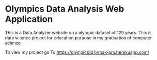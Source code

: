 
# Olympics Data Analysis Web Application

This is a Data Analyzer website on a olympic dataset of 120 years. This is data science project for education purpose in my graduation of computer science

To view my project go To
https://olympics124ymak-pra.herokuapp.com/



